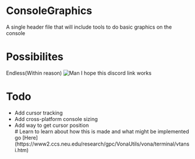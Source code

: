 # ConsoleGraphics
A single header file that will include tools to do basic graphics on the console
# Possibilites
Endless(Within reason)
![Man I hope this discord link works](https://cdn.discordapp.com/attachments/751071934875304059/786413280092487730/unknown.png)
# Todo
<ul>
<li> Add cursor tracking </li>
<li> Add cross-platform console sizing </li>
<li> Add way to get cursor position </li>
# Learn
to learn about how this is made and what might be implemented go [Here](https://www2.ccs.neu.edu/research/gpc/VonaUtils/vona/terminal/vtansi.htm)
